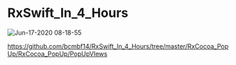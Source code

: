 # RxSwift_In_4_Hours

![Jun-17-2020 08-18-55](https://user-images.githubusercontent.com/60660894/84844125-bb229980-b084-11ea-8c79-fb5a495eeb84.gif)


https://github.com/bcmbf14/RxSwift_In_4_Hours/tree/master/RxCocoa_PopUp/RxCocoa_PopUp/PopUpVIews
